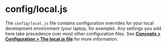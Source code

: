 # config/local.js

The `config/local.js` file contains configuration overrides for your local development environment (your laptop, for example).  Any settings you add here take precedence over most other configuration files.  See [**Concepts > Configuration > The local.js file**](http://sailsjs.com/documentation/concepts/configuration/the-local-js-file) for more information.

<docmeta name="displayName" value="local.js">
